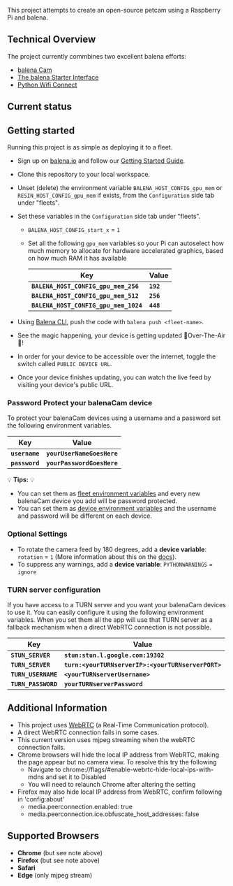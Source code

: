 This project attempts to create an open-source petcam using a Raspberry Pi and balena.

## Technical Overview
The project currently commbines two excellent balena efforts:

* [balena Cam](https://github.com/balena-labs-projects/balena-cam)
* [The balena Starter Interface](https://github.com/balena-labs-research/starter-interface)
* [Python Wifi Connect](https://github.com/balena-labs-research/python-wifi-connect)

## Current status


## Getting started

Running this project is as simple as deploying it to a fleet.

- Sign up on [balena.io](https://balena.io/) and follow our [Getting Started Guide](https://balena.io/docs/learn/getting-started).
- Clone this repository to your local workspace.
- Unset (delete) the environment variable `BALENA_HOST_CONFIG_gpu_mem` or `RESIN_HOST_CONFIG_gpu_mem` if exists, from the `Configuration` side tab under "fleets".
- Set these variables in the `Configuration` side tab under "fleets".

  - `BALENA_HOST_CONFIG_start_x` = `1`
  - Set all the following `gpu_mem` variables so your Pi can autoselect how much memory to allocate for hardware accelerated graphics, based on how much RAM it has available

    | Key                                   | Value     |
    | ------------------------------------- | --------- |
    | **`BALENA_HOST_CONFIG_gpu_mem_256`**  | **`192`** |
    | **`BALENA_HOST_CONFIG_gpu_mem_512`**  | **`256`** |
    | **`BALENA_HOST_CONFIG_gpu_mem_1024`** | **`448`** |

- Using [Balena CLI](https://www.balena.io/docs/reference/cli/), push the code with `balena push <fleet-name>`.
- See the magic happening, your device is getting updated 🌟Over-The-Air🌟!
- In order for your device to be accessible over the internet, toggle the switch called `PUBLIC DEVICE URL`.
- Once your device finishes updating, you can watch the live feed by visiting your device's public URL.

### Password Protect your balenaCam device

To protect your balenaCam devices using a username and a password set the following environment variables.

| Key            | Value                      |
| -------------- | -------------------------- |
| **`username`** | **`yourUserNameGoesHere`** |
| **`password`** | **`yourPasswordGoesHere`** |

💡 **Tips:** 💡

- You can set them as [fleet environment variables](https://www.balena.io/docs/learn/manage/serv-vars/#fleet-environment-and-service-variables) and every new balenaCam device you add will be password protected.
- You can set them as [device environment variables](https://www.balena.io/docs/learn/manage/serv-vars/#device-environment-and-service-variables) and the username and password will be different on each device.

### Optional Settings

- To rotate the camera feed by 180 degrees, add a **device variable**: `rotation` = `1` (More information about this on the [docs](https://www.balena.io/docs/learn/manage/serv-vars/)).
- To suppress any warnings, add a **device variable**: `PYTHONWARNINGS` = `ignore`

### TURN server configuration

If you have access to a TURN server and you want your balenaCam devices to use it. You can easily configure it using the following environment variables. When you set them all the app will use that TURN server as a fallback mechanism when a direct WebRTC connection is not possible.

| Key                 | Value                                              |
| ------------------- | -------------------------------------------------- |
| **`STUN_SERVER`**   | **`stun:stun.l.google.com:19302`**                 |
| **`TURN_SERVER`**   | **`turn:<yourTURNserverIP>:<yourTURNserverPORT>`** |
| **`TURN_USERNAME`** | **`<yourTURNserverUsername>`**                     |
| **`TURN_PASSWORD`** | **`yourTURNserverPassword`**                       |

## Additional Information

- This project uses [WebRTC](https://webrtc.org/) (a Real-Time Communication protocol).
- A direct WebRTC connection fails in some cases.
- This current version uses mjpeg streaming when the webRTC connection fails.
- Chrome browsers will hide the local IP address from WebRTC, making the page appear but no camera view. To resolve this try the following
  - Navigate to chrome://flags/#enable-webrtc-hide-local-ips-with-mdns and set it to Disabled
  - You will need to relaunch Chrome after altering the setting
- Firefox may also hide local IP address from WebRTC, confirm following in 'config:about'
  - media.peerconnection.enabled: true
  - media.peerconnection.ice.obfuscate_host_addresses: false

## Supported Browsers

- **Chrome** (but see note above)
- **Firefox** (but see note above)
- **Safari**
- **Edge** (only mjpeg stream)

